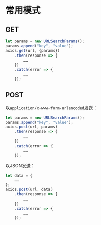 # 常用模式

## GET

``` js
let params = new URLSearchParams();
params.append("key", "value");
axios.get(url, {params})
    .then(response => {
		……
    })
    .catch(error => {
		……
    });
```

## POST

以`application/x-www-form-urlencoded`发送：

``` js
let params = new URLSearchParams();
params.append("key", "value");
axios.post(url, params)
    .then(response => {
		……
    })
    .catch(error => {
		……
    });
```

以JSON发送：

``` js
let data = {
    ……
};
axios.post(url, data)
	.then(response => {
    	……
	})
	.catch(error => {
    	……
	});
```

